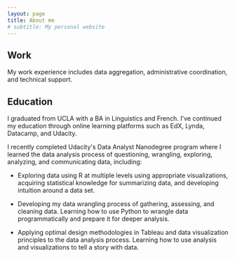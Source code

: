 ```yaml
---
layout: page
title: About me
# subtitle: My personal website
---
```


## Work
My work experience includes data aggregation, administrative coordination, and technical support.

## Education
I graduated from UCLA with a BA in Linguistics and French. I've continued my
education through online learning platforms such as EdX, Lynda, Datacamp, and Udacity.

I recently completed Udacity's Data Analyst Nanodegree program where I learned
the data analysis process of questioning, wrangling, exploring, analyzing, and
communicating data, including:

- Exploring data using R at multiple levels using appropriate visualizations,
acquiring statistical knowledge for summarizing data, and developing intuition
around a data set.

- Developing my data wrangling process of gathering, assessing, and cleaning
data. Learning how to use Python to wrangle data programmatically and prepare it
for deeper analysis.

- Applying optimal design methodologies in Tableau and data visualization
principles to the data analysis process. Learning how to use analysis and
visualizations to tell a story with data.
